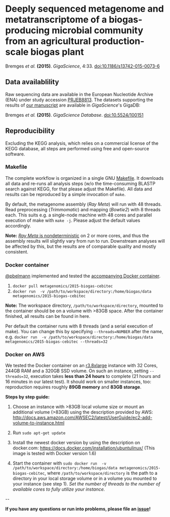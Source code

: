 # Deeply sequenced metagenome and metatranscriptome of a biogas-producing microbial community from an agricultural production-scale biogas plant

Bremges *et al.* **(2015)**. *GigaScience*, 4:33. [doi:10.1186/s13742-015-0073-6](http://dx.doi.org/10.1186/s13742-015-0073-6)

## Data availablility

Raw sequencing data are available in the European Nucleotide Archive (ENA) under study accession [PRJEB8813](http://www.ebi.ac.uk/ena/data/view/PRJEB8813).
The datasets supporting the results of [our manuscript](http://dx.doi.org/10.1186/s13742-015-0073-6) are available in *GigaScience*'s GigaDB:

Bremges *et al.* **(2015)**. *GigaScience Database*. [doi:10.5524/100151](http://dx.doi.org/10.5524/100151)

## Reproducibility

Excluding the KEGG analysis, which relies on a commercial license of the KEGG database, all steps are performed using free and open-source software.

### Makefile

The complete workflow is organized in a single GNU [Makefile](https://github.com/metagenomics/2015-biogas-cebitec/blob/master/Makefile). It downloads all data and re-runs all analysis steps (w/o the time-consuming BLASTP search against KEGG, for that please adjust the Makefile). All data and results can be reproduced by a simple invocation of `make`.

By default, the metagenome assembly (*Ray Meta*) will run with 48 threads. Read preprocessing (*Trimmomatic*) and mapping (*Bowtie2*) with 8 threads each. This suits e.g. a single-node machine with 48 cores and parallel execution of make with `make -j`. Please adjust the default values accordingly.

**Note:** [*Ray Meta* is nondeterministic](http://sourceforge.net/p/denovoassembler/mailman/message/31936187/) on 2 or more cores, and thus the assembly results will slightly vary from run to run. Downstream analyses will be affected by this, but the results are of comparable quality and mostly consistent.

### Docker container

[@pbelmann](https://github.com/pbelmann) implemented and tested the [accompanying Docker container](https://registry.hub.docker.com/u/metagenomics/2015-biogas-cebitec).

1. `docker pull metagenomics/2015-biogas-cebitec`
2. `docker run  -v /path/to/workspace/directory:/home/biogas/data metagenomics/2015-biogas-cebitec`

**Note:** The workspace directory, `/path/to/workspace/directory`, mounted to the container should be on a volume with >83GB space.
After the container finished, all results can be found in here.

Per default the container runs with 8 threads (and a serial execution of make).
You can change this by specifying `--threads=NUMBER` after the name, e.g.
`docker run  -v /path/to/workspace/directory:/home/biogas/data metagenomics/2015-biogas-cebitec --threads=32`

### Docker on AWS

We tested the Docker container on an [r3.8xlarge](http://www.ec2instances.info/) instance with 32 Cores, 244GB RAM and a 320GB SSD volume. On such an instance, setting `--threads=32`, execution takes **less than 24 hours** to complete (21 hours and 16 minutes in our latest test). It should work on smaller instances, too: reproduction requires roughly **89GB memory** and **83GB storage**.

**Steps by step guide:**

1. Choose an instance with >83GB local volume size or mount an additional volume (>83GB) using the description provided by AWS: http://docs.aws.amazon.com/AWSEC2/latest/UserGuide/ec2-add-volume-to-instance.html

2. Run `sudo apt-get update`

3. Install the newest docker version by using the description on docker.com:
https://docs.docker.com/installation/ubuntulinux/
(This image is tested with Docker version 1.6)

4. Start the container with
`sudo docker run  -v /path/to/workspace/directory:/home/biogas/data metagenomics/2015-biogas-cebitec`, where `/path/to/workspace/directory` is the path to a directory in your local storage volume or in a volume you mounted to your instance (see step 1). *Set the number of threads to the number of available cores to fully utilize your instance.*

--

**If you have any questions or run into problems, please file an [issue](https://github.com/abremges/2015-biogas-cebitec/issues)!**
